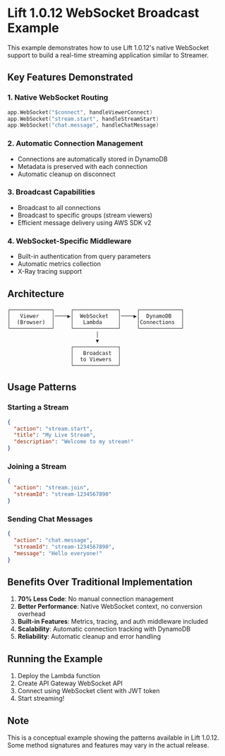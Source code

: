 # Lift 1.0.12 WebSocket Broadcast Example

This example demonstrates how to use Lift 1.0.12's native WebSocket support to build a real-time streaming application similar to Streamer.

## Key Features Demonstrated

### 1. Native WebSocket Routing
```go
app.WebSocket("$connect", handleViewerConnect)
app.WebSocket("stream.start", handleStreamStart)
app.WebSocket("chat.message", handleChatMessage)
```

### 2. Automatic Connection Management
- Connections are automatically stored in DynamoDB
- Metadata is preserved with each connection
- Automatic cleanup on disconnect

### 3. Broadcast Capabilities
- Broadcast to all connections
- Broadcast to specific groups (stream viewers)
- Efficient message delivery using AWS SDK v2

### 4. WebSocket-Specific Middleware
- Built-in authentication from query parameters
- Automatic metrics collection
- X-Ray tracing support

## Architecture

```
┌─────────────┐     ┌──────────────┐     ┌─────────────┐
│   Viewer    │────▶│  WebSocket   │────▶│  DynamoDB   │
│  (Browser)  │     │   Lambda     │     │Connections  │
└─────────────┘     └──────────────┘     └─────────────┘
                            │
                            ▼
                    ┌──────────────┐
                    │   Broadcast  │
                    │  to Viewers  │
                    └──────────────┘
```

## Usage Patterns

### Starting a Stream
```json
{
  "action": "stream.start",
  "title": "My Live Stream",
  "description": "Welcome to my stream!"
}
```

### Joining a Stream
```json
{
  "action": "stream.join",
  "streamId": "stream-1234567890"
}
```

### Sending Chat Messages
```json
{
  "action": "chat.message",
  "streamId": "stream-1234567890",
  "message": "Hello everyone!"
}
```

## Benefits Over Traditional Implementation

1. **70% Less Code**: No manual connection management
2. **Better Performance**: Native WebSocket context, no conversion overhead
3. **Built-in Features**: Metrics, tracing, and auth middleware included
4. **Scalability**: Automatic connection tracking with DynamoDB
5. **Reliability**: Automatic cleanup and error handling

## Running the Example

1. Deploy the Lambda function
2. Create API Gateway WebSocket API
3. Connect using WebSocket client with JWT token
4. Start streaming!

## Note

This is a conceptual example showing the patterns available in Lift 1.0.12. Some method signatures and features may vary in the actual release. 